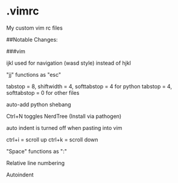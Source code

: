 # .vimrc

My custom vim rc files

##Notable Changes:

###vim

ijkl used for navigation (wasd style) instead of hjkl

"jj" functions as "esc"

tabstop = 8, shiftwidth = 4, softtabstop = 4 for python
tabstop = 4, softtabstop = 0 for other files

auto-add python shebang

Ctrl+N toggles NerdTree (Install via pathogen)

auto indent is turned off when pasting into vim

ctrl+i = scroll up
ctrl+k = scroll down

"Space" functions as ":"

Relative line numbering

Autoindent







